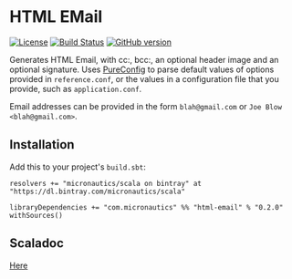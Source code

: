 # HTML EMail

[![License](https://img.shields.io/badge/License-Apache%202.0-blue.svg)](https://opensource.org/licenses/Apache-2.0)
[![Build Status](https://travis-ci.org/mslinn/html-email.svg?branch=master)](https://travis-ci.org/mslinn/html-email)
[![GitHub version](https://badge.fury.io/gh/mslinn%2Fhtml-email.svg)](https://badge.fury.io/gh/mslinn%2Fhtml-email)

Generates HTML Email, with cc:, bcc:, an optional header image and an optional signature.
Uses [PureConfig](https://github.com/pureconfig/pureconfig) to parse default values of options provided in `reference.conf`,
or the values in a configuration file that you provide, such as `application.conf`.

Email addresses can be provided in the form `blah@gmail.com` or `Joe Blow <blah@gmail.com>`.

## Installation
Add this to your project's `build.sbt`:

    resolvers += "micronautics/scala on bintray" at "https://dl.bintray.com/micronautics/scala"

    libraryDependencies += "com.micronautics" %% "html-email" % "0.2.0" withSources()

## Scaladoc
[Here](http://mslinn.github.io/html-email/latest/api/com/micronautics/index.html)
